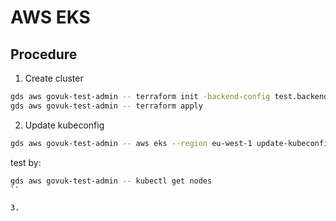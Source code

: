# AWS EKS

## Procedure

1. Create cluster

```sh
gds aws govuk-test-admin -- terraform init -backend-config test.backend
gds aws govuk-test-admin -- terraform apply
```

2. Update kubeconfig

```sh
gds aws govuk-test-admin -- aws eks --region eu-west-1 update-kubeconfig --name fred
```

test by:

```sh
gds aws govuk-test-admin -- kubectl get nodes
``

3.
